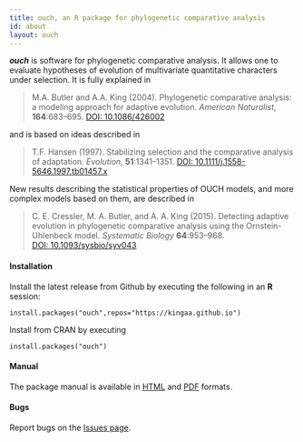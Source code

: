 ```yaml
---
title: ouch, an R package for phylogenetic comparative analysis
id: about
layout: ouch
---
```


<span class="firstcharacter" style="font-weight: bold; font-style: italic;">ouch</span> is software for phylogenetic comparative analysis.
It allows one to evaluate hypotheses of evolution of multivariate quantitative characters under selection.
It is fully explained in 

> M.A.&nbsp;Butler and A.A.&nbsp;King (2004).
Phylogenetic comparative analysis:
a modeling approach for adaptive evolution.
*American Naturalist*, **164**:683&ndash;695.
[DOI:&nbsp;10.1086/426002](http://doi.org/10.1086/426002)

and is based on ideas described in

> T.F.&nbsp;Hansen (1997).
Stabilizing selection and the comparative analysis of adaptation.
*Evolution*, **51**:1341&ndash;1351.
[DOI:&nbsp;10.1111/j.1558-5646.1997.tb01457.x](http://doi.org/10.1111/j.1558-5646.1997.tb01457.x)

New results describing the statistical properties of OUCH models, and more complex models based on them, are described in

> C. E. Cressler, M. A. Butler, and A. A. King (2015).
Detecting adaptive evolution in phylogenetic comparative analysis using the Ornstein-Uhlenbeck model.
*Systematic Biology* **64**:953&ndash;968.
[DOI:&nbsp;10.1093/sysbio/syv043](http://doi.org/10.1093/sysbio/syv043)

#### Installation

Install the latest release from Github by executing the following in an **R** session:
```
install.packages("ouch",repos="https://kingaa.github.io")
```

Install from CRAN by executing
```
install.packages("ouch")
```

#### Manual 

The package manual is available in [HTML](manual/) and [PDF](manual/pdf/) formats.

#### Bugs

Report bugs on the [Issues page](https://github.com/kingaa/ouch/issues/).
